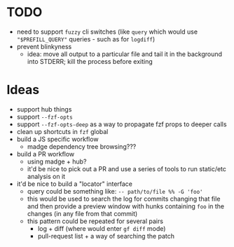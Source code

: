 # TODO
 - need to support `fuzzy` cli switches (like `query` which would use `"$PREFILL_QUERY"` queries - such as for `logdiff`)
 - prevent blinkyness
    - idea: move all output to a particular file and tail it in the background into STDERR; kill the process before exiting

# Ideas
 - support hub things
 - support `--fzf-opts`
 - support `--fzf-opts-deep` as a way to propagate fzf props to deeper calls
 - clean up shortcuts in `fzf` global
 - build a JS specific workflow
     - madge dependency tree browsing???
 - build a PR workflow
     - using madge + hub?
     - it'd be nice to pick out a PR and use a series of tools to run static/etc analysis on it
 - it'd be nice to build a "locator" interface
     - query could be something like:
         `-- path/to/file %% -G 'foo'`
     - this would be used to search the log for commits changing that file and then provide a preview window with hunks containing `foo` in the changes (in any file from that commit)
     - this pattern could be repeated for several pairs
         - log + diff (where <CR> would enter `gf diff` mode)
         - pull-request list + a way of searching the patch

